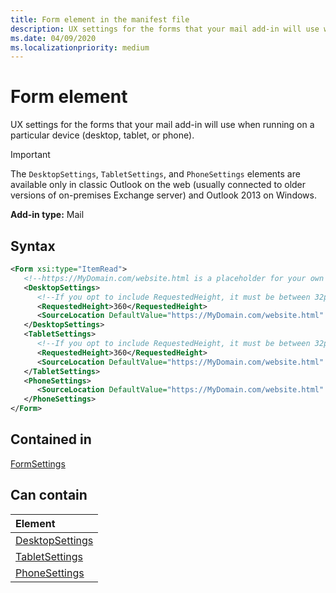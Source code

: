 ```yaml
---
title: Form element in the manifest file
description: UX settings for the forms that your mail add-in will use when running on a particular device (desktop, tablet, or phone).
ms.date: 04/09/2020
ms.localizationpriority: medium
---
```


# Form element

UX settings for the forms that your mail add-in will use when running on a particular device (desktop, tablet, or phone).

> [!IMPORTANT]
> The `DesktopSettings`, `TabletSettings`, and `PhoneSettings` elements are available only in classic Outlook on the web (usually connected to older versions of on-premises Exchange server) and Outlook 2013 on Windows.

**Add-in type:** Mail

## Syntax

```XML
<Form xsi:type="ItemRead">
   <!--https://MyDomain.com/website.html is a placeholder for your own add-in website.-->
   <DesktopSettings>
      <!--If you opt to include RequestedHeight, it must be between 32px to 450px, inclusive.-->
      <RequestedHeight>360</RequestedHeight>
      <SourceLocation DefaultValue="https://MyDomain.com/website.html" />
   </DesktopSettings>
   <TabletSettings>
      <!--If you opt to include RequestedHeight, it must be between 32px to 450px, inclusive.-->
      <RequestedHeight>360</RequestedHeight>
      <SourceLocation DefaultValue="https://MyDomain.com/website.html" />
   </TabletSettings>
   <PhoneSettings>
      <SourceLocation DefaultValue="https://MyDomain.com/website.html" />
   </PhoneSettings>
</Form>
```

## Contained in

[FormSettings](formsettings.md)


## Can contain

|**Element**|
|:-----|
|[DesktopSettings](desktopsettings.md)|
|[TabletSettings](tabletsettings.md)|
|[PhoneSettings](phonesettings.md)|
